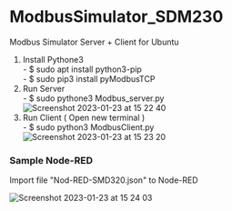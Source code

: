 # ModbusSimulator_SDM230
Modbus Simulator Server + Client for Ubuntu


1. Install Pythone3 <br />  - $ sudo apt install python3-pip <br /> -  $ sudo pip3 install pyModbusTCP
2. Run Server <br /> -  $ sudo pythone3 Modbus_server.py <br /> 
![Screenshot 2023-01-23 at 15 22 40](https://user-images.githubusercontent.com/22194506/213993941-51873b79-881d-49a3-9d81-e60451947a4a.png)
3. Run Client ( Open new terminal ) <br /> - $ sudo python3 ModbusClient.py <br />
![Screenshot 2023-01-23 at 15 23 20](https://user-images.githubusercontent.com/22194506/213994073-8a1d4cb0-543e-422a-9b9a-8cbb02711678.png)


<h3> Sample Node-RED </h3>
Import file "Nod-RED-SMD320.json" to Node-RED <br />

![Screenshot 2023-01-23 at 15 24 03](https://user-images.githubusercontent.com/22194506/213994520-61af1f57-07dd-4202-bfdf-82279f33e0ba.png)
